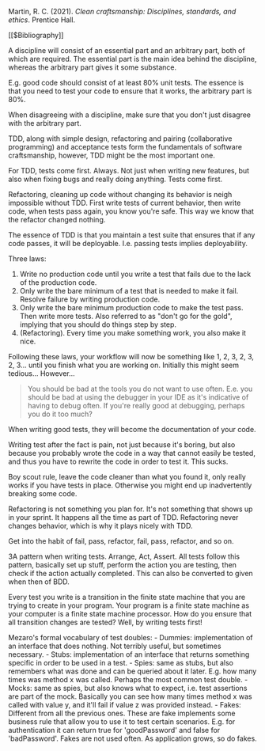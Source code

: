 Martin, R. C. (2021). _Clean craftsmanship: Disciplines, standards, and ethics_. Prentice Hall.

[[$Bibliography]]

A discipline will consist of an essential part and an arbitrary part, both of which are required. The essential part is the main idea behind the discipline, whereas the arbitrary part gives it some substance.

E.g. good code should consist of at least 80% unit tests. The essence is that you need to test your code to ensure that it works, the arbitrary part is 80%.

When disagreeing with a discipline, make sure that you don't just disagree with the arbitrary part.

TDD, along with simple design, refactoring and pairing (collaborative programming) and acceptance tests form the fundamentals of software craftsmanship, however, TDD might be the most important one. 

For TDD, tests come first. Always. Not just when writing new features, but also when fixing bugs and really doing anything. Tests come first.

Refactoring, cleaning up code without changing its behavior is neigh impossible without TDD. First write tests of current behavior, then write code, when tests pass again, you know you're safe. This way we know that the refactor changed nothing.

The essence of TDD is that you maintain a test suite that ensures that if any code passes, it will be deployable. I.e. passing tests implies deployability.

Three laws:
1. Write no production code until you write a test that fails due to the lack of the production code.
2. Only write the bare minimum of a test that is needed to make it fail. Resolve failure by writing production code.
3. Only write the bare minimum production code to make the test pass. Then write more tests. Also referred to as "don't go for the gold", implying that you should do things step by step.
4. (Refactoring). Every time you make something work, you also make it nice.

Following these laws, your workflow will now be something like 1, 2, 3, 2, 3, 2, 3... until you finish what you are working on. Initially this might seem tedious... However...

> You should be bad at the tools you do not want to use often. E.e. you should be bad at using the debugger in your IDE as it's indicative of having to debug often. If you're really good at debugging, perhaps you do it too much?

When writing good tests, they will become the documentation of your code.

Writing test after the fact is pain, not just because it's boring, but also because you probably wrote the code in a way that cannot easily be tested, and thus you have to rewrite the code in order to test it. This sucks.

Boy scout rule, leave the code cleaner than what you found it, only really works if you have tests in place. Otherwise you might end up inadvertently breaking some code.

Refactoring is not something you plan for. It's not something that shows up in your sprint. It happens all the time as part of TDD. Refactoring never changes behavior, which is why it plays nicely with TDD.

Get into the habit of fail, pass, refactor, fail, pass, refactor, and so on.

3A pattern when writing tests. Arrange, Act, Assert. All tests follow this pattern, basically set up stuff, perform the action you are testing, then check if the action actually completed. This can also be converted to given when then of BDD.

Every test you write is a transition in the finite state machine that you are trying to create in your program. Your program is a finite state machine as your computer is a finite state machine processor. How do you ensure that all transition changes are tested? Well, by writing tests first!

Mezaro's formal vocabulary of test doubles:
	- Dummies: implementation of an interface that does nothing. Not terribly useful, but sometimes necessary.
	- Stubs: implementation of an interface that returns something specific in order to be used in a test.
	- Spies: same as stubs, but also remembers what was done and can be queried about it later. E.g. how many times was method x was called. Perhaps the most common test double.
	- Mocks: same as spies, but also knows what to expect, i.e. test assertions are part of the mock. Basically you can see how many times method x was called with value y, and it'll fail if value z was provided instead.
	- Fakes: Different from all the previous ones. These are fake implements some business rule that allow you to use it to test certain scenarios. E.g. for authentication it can return true for 'goodPassword' and false for 'badPassword'. Fakes are not used often. As application grows, so do fakes.



